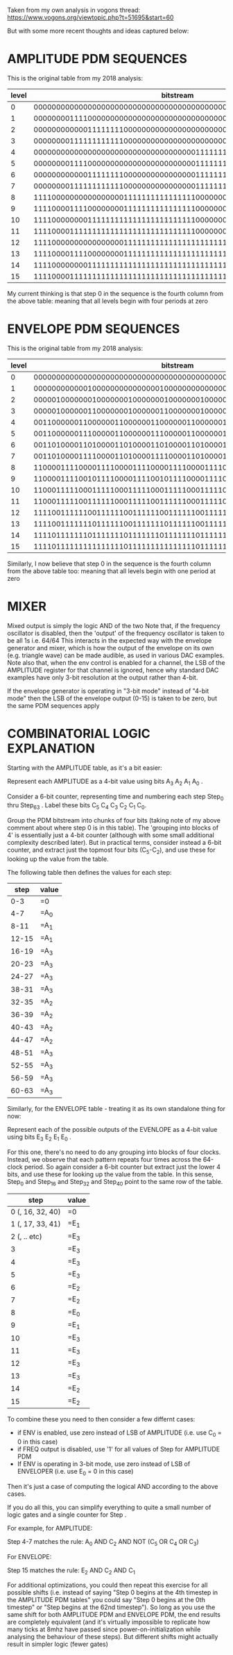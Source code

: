 Taken from my own analysis in vogons thread:
https://www.vogons.org/viewtopic.php?t=51695&start=60

But with some more recent thoughts and ideas captured below:


AMPLITUDE PDM SEQUENCES
==

This is the original table from my 2018 analysis:

|level|bitstream|ratio|
|-----|---------|-----|
|0    |0000000000000000000000000000000000000000000000000000000000000000|0/64|
|1    |0000000011110000000000000000000000000000000000000000000000000000|4/64|
|2    |0000000000001111111100000000000000000000000000000000000000000000|8/64|
|3    |0000000011111111111100000000000000000000000000000000000000000000|12/64|
|4    |0000000000000000000000000000000000001111111111111111000000000000|16/64|
|5    |0000000011110000000000000000000000001111111111111111000000000000|20/64|
|6    |0000000000001111111100000000000000001111111111111111000000000000|24/64|
|7    |0000000011111111111100000000000000001111111111111111000000000000|28/64|
|8    |1111000000000000000011111111111111110000000000000000111111111111|32/64|
|9    |1111000011110000000011111111111111110000000000000000111111111111|36/64|
|10   |1111000000001111111111111111111111110000000000000000111111111111|40/64|
|11   |1111000011111111111111111111111111110000000000000000111111111111|44/64|
|12   |1111000000000000000011111111111111111111111111111111111111111111|48/64|
|13   |1111000011110000000011111111111111111111111111111111111111111111|52/64|
|14   |1111000000001111111111111111111111111111111111111111111111111111|56/64|
|15   |1111000011111111111111111111111111111111111111111111111111111111|60/64|

My current thinking is that step 0 in the sequence is the fourth column from the above table: meaning that all levels begin with four periods at zero


ENVELOPE PDM SEQUENCES
==

This is the original table from my 2018 analysis:

|level|bitstream|ratio|
|-----|---------|-----|
|0    |0000000000000000000000000000000000000000000000000000000000000000|0/64|
|1    |0000000000001000000000000000100000000000000010000000000000001000|4/64|
|2    |0000010000000100000001000000010000000100000001000000010000000100|8/64|
|3    |0000010000001100000001000000110000000100000011000000010000001100|12/64|
|4    |0011000000110000001100000011000000110000001100000011000000110000|16/64|
|5    |0011000000111000001100000011100000110000001110000011000000111000|20/64|
|6    |0011010000110100001101000011010000110100001101000011010000110100|24/64|
|7    |0011010000111100001101000011110000110100001111000011010000111100|28/64|
|8    |1100001111000011110000111100001111000011110000111100001111000011|32/64|
|9    |1100001111001011110000111100101111000011110010111100001111001011|36/64|
|10   |1100011111000111110001111100011111000111110001111100011111000111|40/64|
|11   |1100011111001111110001111100111111000111110011111100011111001111|44/64|
|12   |1111001111110011111100111111001111110011111100111111001111110011|48/64|
|13   |1111001111111011111100111111101111110011111110111111001111111011|52/64|
|14   |1111011111110111111101111111011111110111111101111111011111110111|56/64|
|15   |1111011111111111111101111111111111110111111111111111011111111111|60/64|

Similarly, I now believe that step 0 in the sequence is the fourth column from the above table too: meaning that all levels begin with one period at zero

MIXER
==

Mixed output is simply the logic AND of the two
Note that, if the frequency oscillator is disabled, then the 'output' of the frequency oscillator is taken to be all 1s i.e. 64/64
This interacts in the expected way with the envelope generator and mixer, which is how the output of the envelope on its own (e.g. triangle wave) can
be made audible, as used in various DAC examples.
Note also that, when the env control is enabled for a channel, the LSB of the AMPLITUDE register for that channel is ignored, hence why standard DAC examples have only 3-bit resolution at the output rather than 4-bit.

If the envelope generator is operating in "3-bit mode" instead of "4-bit mode" then the LSB of the envelope output (0-15) is taken to be zero, but the same PDM sequences apply

COMBINATORIAL LOGIC EXPLANATION
==

Starting with the AMPLITUDE table, as it's a bit easier:

Represent each AMPLITUDE as a 4-bit value using bits A<sub>3</sub> A<sub>2</sub> A<sub>1</sub> A<sub>0</sub> .

Consider a 6-bit counter, representing time and numbering each step Step<sub>0</sub> thru Step<sub>63</sub> .  Label these bits C<sub>5</sub> C<sub>4</sub> C<sub>3</sub> C<sub>2</sub> C<sub>1</sub> C<sub>0</sub>.

Group the PDM bitstream into chunks of four bits (taking note of my above comment about where step 0 is in this table). The 'grouping into blocks of 4' is essentially just a 4-bit counter (although with some small additional complexity described later).  But in practical terms, consider instead a 6-bit counter, and extract just the topmost four bits (C<sub>5</sub>-C<sub>2</sub>), and use these for looking up the value from the table.


The following table then defines the values for each step:

|step|value|
|----|-----|
|0-3  | =0  |
|4-7  | =A<sub>0</sub> |
|8-11 | =A<sub>1</sub> |
|12-15| =A<sub>1</sub> |
|16-19| =A<sub>3</sub> |
|20-23| =A<sub>3</sub> |
|24-27| =A<sub>3</sub> |
|38-31| =A<sub>3</sub> |
|32-35| =A<sub>2</sub> |
|36-39| =A<sub>2</sub> |
|40-43| =A<sub>2</sub> |
|44-47| =A<sub>2</sub> |
|48-51| =A<sub>3</sub> |
|52-55| =A<sub>3</sub> |
|56-59| =A<sub>3</sub> |
|60-63| =A<sub>3</sub> |


Similarly, for the ENVELOPE table - treating it as its own standalone thing for now:

Represent each of the possible outputs of the EVENLOPE as a 4-bit value using bits E<sub>3</sub> E<sub>2</sub> E<sub>1</sub> E<sub>0</sub> .

For this one, there's no need to do any grouping into blocks of four clocks.  Instead, we observe that each pattern repeats four times across the 64-clock period.  So again consider a 6-bit counter but extract just the lower 4 bits, and use these for looking up the value from the table.  In this sense, Step<sub>0</sub> and Step<sub>16</sub> and Step<sub>32</sub> and Step<sub>40</sub> point to the same row of the table.

|step|value|
|----|-----|
|0 (, 16, 32, 40) | =0  |
|1 (, 17, 33, 41) | =E<sub>1</sub> |
|2 (, .. etc)     | =E<sub>3</sub> |
|3  | =E<sub>3</sub> |
|4  | =E<sub>3</sub> |
|5  | =E<sub>3</sub> |
|6  | =E<sub>2</sub> |
|7  | =E<sub>2</sub> |
|8  | =E<sub>0</sub> |
|9  | =E<sub>1</sub> |
|10 | =E<sub>3</sub> |
|11 | =E<sub>3</sub> |
|12 | =E<sub>3</sub> |
|13 | =E<sub>3</sub> |
|14 | =E<sub>2</sub> |
|15 | =E<sub>2</sub> |

To combine these you need to then consider a few differnt cases:
* if ENV is enabled, use zero instead of LSB of AMPLITUDE (i.e. use C<sub>0</sub> = 0 in this case)
* if FREQ output is disabled, use '1' for all values of Step for AMPLITUDE PDM
* If ENV is operating in 3-bit mode, use zero instead of LSB of ENVELOPER (i.e. use E<sub>0</sub> = 0 in this case)

Then it's just a case of computing the logical AND according to the above cases.

If you do all this, you can simplify everything to quite a small number of logic gates and a single counter for Step .

For example, for AMPLITUDE:

Step 4-7 matches the rule: A<sub>0</sub> AND C<sub>2</sub> AND NOT (C<sub>5</sub> OR C<sub>4</sub> OR C<sub>3</sub>)

For ENVELOPE:

Step 15 matches the rule: E<sub>2</sub> AND C<sub>2</sub> AND C<sub>1</sub>

For additional optimizations, you could then repeat this exercise for all possible shifts (i.e. instead of saying "Step 0 begins at the 4th timestep in the AMPLITUDE PDM tables" you could say "Step 0 begins at the 0th timestep" or "Step begins at the 62nd timestep").  So long as you use the same shift for both AMPLITUDE PDM and ENVELOPE PDM, the end results are completely equivalent (and it's virtually impossible to replicate how many ticks at 8mhz have passed since power-on-initialization while analysing the behaviour of these steps).  But different shifts might actually result in simpler logic (fewer gates)

